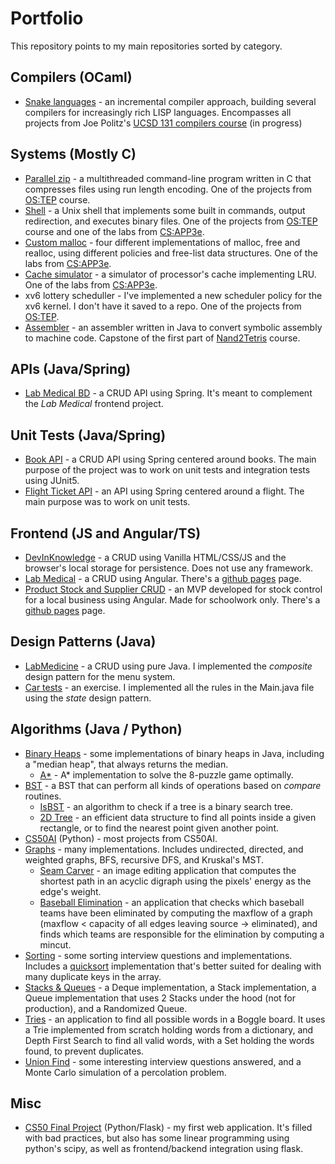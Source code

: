 # Portfolio
This repository points to my main repositories sorted by category.

## Compilers (OCaml)
- [Snake languages](https://github.com/LucasGdosR/snake-languages/tree/main) - an incremental compiler approach, building several compilers for increasingly rich LISP languages. Encompasses all projects from Joe Politz's [UCSD 131 compilers course](https://github.com/ucsd-cse131-f19/ucsd-cse131-f19.github.io/tree/master) (in progress)

## Systems (Mostly C)
- [Parallel zip](https://github.com/LucasGdosR/ostep-projects/tree/main/concurrency-pzip) - a multithreaded command-line program written in C that compresses files using run length encoding. One of the projects from [OS:TEP](https://pages.cs.wisc.edu/~remzi/Classes/537/Spring2018/Projects/p3.html) course.
- [Shell](https://github.com/LucasGdosR/ostep-projects/tree/main/processes-shell) - a Unix shell that implements some built in commands, output redirection, and executes binary files. One of the projects from [OS:TEP](https://pages.cs.wisc.edu/~remzi/Classes/537/Spring2018/Projects/p2a.html) course and one of the labs from [CS:APP3e](https://csapp.cs.cmu.edu/3e/labs.html).
- [Custom malloc](https://github.com/LucasGdosR/malloc-lab) - four different implementations of malloc, free and realloc, using different policies and free-list data structures. One of the labs from [CS:APP3e](https://csapp.cs.cmu.edu/3e/labs.html).
- [Cache simulator](https://github.com/LucasGdosR/cache-lab) - a simulator of processor's cache implementing LRU. One of the labs from [CS:APP3e](https://csapp.cs.cmu.edu/3e/labs.html).
- xv6 lottery scheduller - I've implemented a new scheduler policy for the xv6 kernel. I don't have it saved to a repo. One of the projects from [OS:TEP](https://pages.cs.wisc.edu/~remzi/Classes/537/Spring2018/Projects/p2b.html).
- [Assembler](https://github.com/LucasGdosR/nand2tetris/tree/main/assembler) - an assembler written in Java to convert symbolic assembly to machine code. Capstone of the first part of [Nand2Tetris](https://www.nand2tetris.org/) course.

## APIs (Java/Spring)
- [Lab Medical BD](https://github.com/LucasGdosR/DiP-M2-projeto-2) - a CRUD API using Spring. It's meant to complement the _Lab Medical_ frontend project.

## Unit Tests (Java/Spring)
- [Book API](https://github.com/LucasGdosR/BE-JV-011-TESTES-AUTOMATIZADOS) - a CRUD API using Spring centered around books. The main purpose of the project was to work on unit tests and integration tests using JUnit5.
- [Flight Ticket API](https://github.com/LucasGdosR/DiP-M3-projeto-1) - an API using Spring centered around a flight. The main purpose was to work on unit tests.

## Frontend (JS and Angular/TS)
- [DevInKnowledge](https://github.com/LucasGdosR/DiP-M1-projeto-1) - a CRUD using Vanilla HTML/CSS/JS and the browser's local storage for persistence. Does not use any framework.
- [Lab Medical](https://github.com/LucasGdosR/DiP-M-1-projeto-2) - a CRUD using Angular. There's a [github pages](https://lucasgdosr.github.io/DiP-M-1-projeto-2/) page.
- [Product Stock and Supplier CRUD](https://github.com/LucasGdosR/projeto-integrador-2023-1) - an MVP developed for stock control for a local business using Angular. Made for schoolwork only. There's a [github pages](https://lucasgdosr.github.io/projeto-integrador-2023-1/) page.

## Design Patterns (Java)
- [LabMedicine](https://github.com/LucasGdosR/DiP-M2-projeto-1) - a CRUD using pure Java. I implemented the _composite_ design pattern for the menu system.
- [Car tests](https://github.com/LucasGdosR/santander-coders-web-full-stack/tree/testes-automatizados-1/testes_automatizados_carros) - an exercise. I implemented all the rules in the Main.java file using the _state_ design pattern.

## Algorithms (Java / Python)
- [Binary Heaps](https://github.com/ppenna/playground/tree/main/data-structures/binary-heap/java) - some implementations of binary heaps in Java, including a "median heap", that always returns the median.
  - [A*](https://github.com/LucasGdosR/DSA-Exercises/tree/main/heaps/eight_puzzle) - A* implementation to solve the 8-puzzle game optimally.
- [BST](https://github.com/ppenna/playground/tree/main/data-structures/binary-search-tree/java) - a BST that can perform all kinds of operations based on _compare_ routines.
  - [IsBST](https://github.com/LucasGdosR/DSA-Exercises/tree/main/binary_trees/is_bst) - an algorithm to check if a tree is a binary search tree.
  - [2D Tree](https://github.com/LucasGdosR/DSA-Exercises/tree/main/binary_trees/kd_trees) - an efficient data structure to find all points inside a given rectangle, or to find the nearest point given another point.
- [CS50AI](https://github.com/LucasGdosR/DSA-Exercises/tree/main/CS50AI) (Python) - most projects from CS50AI.
- [Graphs](https://github.com/LucasGdosR/DSA-Exercises/tree/main/graphs) - many implementations. Includes undirected, directed, and weighted graphs, BFS, recursive DFS, and Kruskal's MST.
  - [Seam Carver](https://github.com/LucasGdosR/DSA-Exercises/blob/main/graphs/seam/SeamCarver.java) - an image editing application that computes the shortest path in an acyclic digraph using the pixels' energy as the edge's weight.
  - [Baseball Elimination](https://github.com/LucasGdosR/DSA-Exercises/tree/main/graphs/baseball) - an application that checks which baseball teams have been eliminated by computing the maxflow of a graph (maxflow < capacity of all edges leaving source -> eliminated), and finds which teams are responsible for the elimination by computing a mincut.
- [Sorting](https://github.com/LucasGdosR/DSA-Exercises/tree/main/sorting) - some sorting interview questions and implementations. Includes a [quicksort](https://github.com/ppenna/playground/tree/main/sorting/quicksort/java) implementation that's better suited for dealing with many duplicate keys in the array.
- [Stacks & Queues](https://github.com/LucasGdosR/DSA-Exercises/tree/main/stacks_queues) - a Deque implementation, a Stack implementation, a Queue implementation that uses 2 Stacks under the hood (not for production), and a Randomized Queue.
- [Tries](https://github.com/LucasGdosR/DSA-Exercises/tree/main/boggle) - an application to find all possible words in a Boggle board. It uses a Trie implemented from scratch holding words from a dictionary, and Depth First Search to find all valid words, with a Set holding the words found, to prevent duplicates.
- [Union Find](https://github.com/LucasGdosR/DSA-Exercises/tree/main/union_find) - some interesting interview questions answered, and a Monte Carlo simulation of a percolation problem.

## Misc
- [CS50 Final Project](https://github.com/LucasGdosR/CS50-Final-Project) (Python/Flask) - my first web application. It's filled with bad practices, but also has some linear programming using python's scipy, as well as frontend/backend integration using flask.
